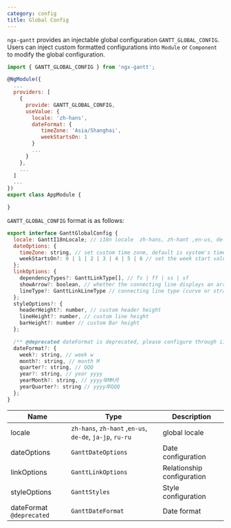 ```yaml
---
category: config
title: Global Config
---
```


`ngx-gantt` provides an injectable global configuration `GANTT_GLOBAL_CONFIG`. Users can inject custom formatted configurations into `Module` or `Component` to modify the global configuration.

```javascript
import { GANTT_GLOBAL_CONFIG } from 'ngx-gantt';

@NgModule({
  ...
  providers: [
    {
      provide: GANTT_GLOBAL_CONFIG,
      useValue: {
        locale: 'zh-hans',
        dateFormat: {
           timeZone: 'Asia/Shanghai',
           weekStartsOn: 1
        }
        ...
      }
    },
    ...
  ]
  ...
})
export class AppModule {

}

```

`GANTT_GLOBAL_CONFIG` format is as follows:

```javascript
export interface GanttGlobalConfig {
  locale: GanttI18nLocale; // i18n locale  zh-hans, zh-hant ,en-us, de-de, ja-jp, ru-ru
  dateOptions: {
    timeZone: string, // set custom time zone, default is system's time zone
    weekStartsOn?: 0 | 1 | 2 | 3 | 4 | 5 | 6 // set the week start value, the default is 1
  };
  linkOptions: {
    dependencyTypes?: GanttLinkType[], // fs | ff | ss | sf
    showArrow?: boolean, // whether the connecting line displays an arrow
    lineType?: GanttLinkLineType // connecting line type (curve or straight line)
  };
  styleOptions?: {
    headerHeight?: number, // custom header height
    lineHeight?: number, // custom line height
    barHeight?: number // custom Bar height
  };

  /** @deprecated dateFormat is deprecated, please configure through i18n. https://worktile.github.io/ngx-gantt/guides/configuration/i18n */
  dateFormat?: {
    week?: string, // week w
    month?: string, // month M
    quarter?: string, // QQQ
    year?: string, // year yyyy
    yearMonth?: string, // yyyy年MM月
    yearQuarter?: string // yyyy年QQQ
  };
}
```

| Name                     | Type                                                     | Description                |
| ------------------------ | -------------------------------------------------------- | -------------------------- |
| locale                   | `zh-hans`, `zh-hant` ,`en-us`, `de-de`, `ja-jp`, `ru-ru` | global locale              |
| dateOptions              | `GanttDateOptions`                                       | Date configuration         |
| linkOptions              | `GanttLinkOptions`                                       | Relationship configuration |
| styleOptions             | `GanttStyles`                                            | Style configuration        |
| dateFormat `@deprecated` | `GanttDateFormat`                                        | Date format                |

